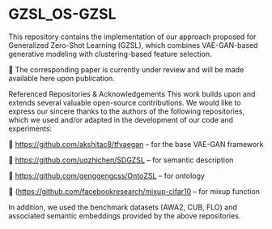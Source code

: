 # GZSL_OS-GZSL

This repository contains the implementation of our approach proposed for Generalized Zero-Shot Learning (GZSL), which combines VAE-GAN-based generative modeling with clustering-based feature selection.

📌 The corresponding paper is currently under review and will be made available here upon publication.



Referenced Repositories & Acknowledgements
This work builds upon and extends several valuable open-source contributions. We would like to express our sincere thanks to the authors of the following repositories, which we used and/or adapted in the development of our code and experiments:

🔗 https://github.com/akshitac8/tfvaegan – for the base VAE-GAN framework

🔗 https://github.com/uqzhichen/SDGZSL – for semantic description

🔗 https://github.com/genggengcss/OntoZSL – for ontology

🔗 (https://github.com/facebookresearch/mixup-cifar10 – for mixup function

In addition, we used the benchmark datasets (AWA2, CUB, FLO) and associated semantic embeddings provided by the above repositories.
